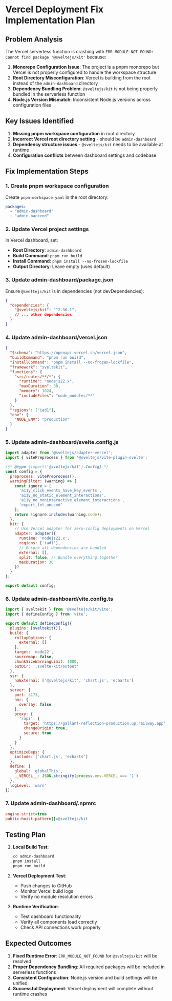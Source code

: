 # Vercel Deployment Fix Implementation Plan

## Problem Analysis
The Vercel serverless function is crashing with `ERR_MODULE_NOT_FOUND: Cannot find package '@sveltejs/kit'` because:
1. **Monorepo Configuration Issue**: The project is a pnpm monorepo but Vercel is not properly configured to handle the workspace structure
2. **Root Directory Misconfiguration**: Vercel is building from the root instead of the `admin-dashboard` directory
3. **Dependency Bundling Problem**: `@sveltejs/kit` is not being properly bundled in the serverless function
4. **Node.js Version Mismatch**: Inconsistent Node.js versions across configuration files

## Key Issues Identified
1. **Missing pnpm workspace configuration** in root directory
2. **Incorrect Vercel root directory setting** - should be `admin-dashboard`
3. **Dependency structure issues** - `@sveltejs/kit` needs to be available at runtime
4. **Configuration conflicts** between dashboard settings and codebase

## Fix Implementation Steps

### 1. Create pnpm workspace configuration
Create `pnpm-workspace.yaml` in the root directory:
```yaml
packages:
  - "admin-dashboard"
  - "admin-backend"
```

### 2. Update Vercel project settings
In Vercel dashboard, set:
- **Root Directory**: `admin-dashboard`
- **Build Command**: `pnpm run build`
- **Install Command**: `pnpm install --no-frozen-lockfile`
- **Output Directory**: Leave empty (uses default)

### 3. Update admin-dashboard/package.json
Ensure `@sveltejs/kit` is in dependencies (not devDependencies):
```json
{
  "dependencies": {
    "@sveltejs/kit": "^2.36.1",
    // ... other dependencies
  }
}
```

### 4. Update admin-dashboard/vercel.json
```json
{
  "$schema": "https://openapi.vercel.sh/vercel.json",
  "buildCommand": "pnpm run build",
  "installCommand": "pnpm install --no-frozen-lockfile",
  "framework": "sveltekit",
  "functions": {
    "src/routes/**/*": {
      "runtime": "nodejs22.x",
      "maxDuration": 30,
      "memory": 1024,
      "includeFiles": "node_modules/**"
    }
  },
  "regions": ["iad1"],
  "env": {
    "NODE_ENV": "production"
  }
}
```

### 5. Update admin-dashboard/svelte.config.js
```javascript
import adapter from '@sveltejs/adapter-vercel';
import { vitePreprocess } from '@sveltejs/vite-plugin-svelte';

/** @type {import('@sveltejs/kit').Config} */
const config = {
  preprocess: vitePreprocess(),
  warningFilter: (warning) => {
    const ignore = [
      'a11y_click_events_have_key_events',
      'a11y_no_static_element_interactions',
      'a11y_no_noninteractive_element_interactions',
      'export_let_unused'
    ];
    return !ignore.includes(warning.code);
  },
  kit: {
    // Use Vercel adapter for zero-config deployments on Vercel
    adapter: adapter({
      runtime: 'nodejs22.x',
      regions: ['iad1'],
      // Ensure all dependencies are bundled
      external: [],
      split: false, // Bundle everything together
      maxDuration: 30
    })
  }
};

export default config;
```

### 6. Update admin-dashboard/vite.config.ts
```javascript
import { sveltekit } from '@sveltejs/kit/vite';
import { defineConfig } from 'vite';

export default defineConfig({
  plugins: [sveltekit()],
  build: {
    rollupOptions: {
      external: []
    },
    target: 'node22',
    sourcemap: false,
    chunkSizeWarningLimit: 1000,
    outDir: '.svelte-kit/output'
  },
  ssr: {
    noExternal: ['@sveltejs/kit', 'chart.js', 'echarts']
  },
  server: {
    port: 5173,
    hmr: {
      overlay: false
    },
    proxy: {
      '/api': {
        target: 'https://gallant-reflection-production.up.railway.app',
        changeOrigin: true,
        secure: true
      }
    }
  },
  optimizeDeps: {
    include: ['chart.js', 'echarts']
  },
  define: {
    global: 'globalThis',
    __VERCEL__: JSON.stringify(process.env.VERCEL === '1')
  },
  logLevel: 'warn'
});
```

### 7. Update admin-dashboard/.npmrc
```ini
engine-strict=true
public-hoist-pattern[]=@sveltejs/kit
```

## Testing Plan

1. **Local Build Test**: 
   ```bash
   cd admin-dashboard
   pnpm install
   pnpm run build
   ```

2. **Vercel Deployment Test**:
   - Push changes to GitHub
   - Monitor Vercel build logs
   - Verify no module resolution errors

3. **Runtime Verification**:
   - Test dashboard functionality
   - Verify all components load correctly
   - Check API connections work properly

## Expected Outcomes

1. **Fixed Runtime Error**: `ERR_MODULE_NOT_FOUND` for `@sveltejs/kit` will be resolved
2. **Proper Dependency Bundling**: All required packages will be included in serverless functions
3. **Consistent Configuration**: Node.js version and build settings will be unified
4. **Successful Deployment**: Vercel deployment will complete without runtime crashes